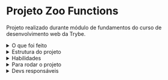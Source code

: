 # Projeto Zoo Functions 

Projeto realizado durante módulo de fundamentos do curso de desenvolvimento web da Trybe.

<details>
  <summary>O que foi feito</summary>

  <p>
  Neste projeto, tem como objetivo simular um sistema de relatório de um zoológico. O sistema possui informações a respeito dos animais presentes no zoológico, colaboradores, horários de funcionamento e uma tabela de preços que varia de acordo com a idade das pessoas que o visitam.
  </p> 

</details>
<details>
  <summary>Estrutura do projeto</summary>

  <br/>
  A pasta src é composta por arquivos referentes a cada uma das funções que você irá implementar, a pasta data contém o arquivo zoo_data.js, que armazena os dados que você vai utilizar para retornar as informações sobre o zoológico.

</details>

<details>
  <summary>Habilidades</summary>

  - Utilizar novas funcionalidades do ES6, como arrow functions, template literals, spread operator, parâmetro rest e object destructuring;
  - Compor objetos e ler suas informações com diferentes métodos;
  - Manipular arrays com funções como map, filter e reduce;
  - Testar suas funções com Jest.

</details>
<details>
  <summary>Para rodar o projeto</summary>

  - Clone o projeto desse repositório para sua máquina;
  - Execute ```npm install```;
  - Utilize a extensão ```code runner``` ou ```console.log``` para executar as funcões;
  
</details>
<details>
  <summary>Devs responsáveis</summary>

  - [@Murilo-MRS](https://github.com/Murilo-MRS)

</details>
<!-- Olá, Tryber!
Esse é apenas um arquivo inicial para o README do seu projeto.
É essencial que você preencha esse documento por conta própria, ok?
Não deixe de usar nossas dicas de escrita de README de projetos, e deixe sua criatividade brilhar!
:warning: IMPORTANTE: você precisa deixar nítido:
- quais arquivos/pastas foram desenvolvidos por você; 
- quais arquivos/pastas foram desenvolvidos por outra pessoa estudante;
- quais arquivos/pastas foram desenvolvidos pela Trybe.
-->
